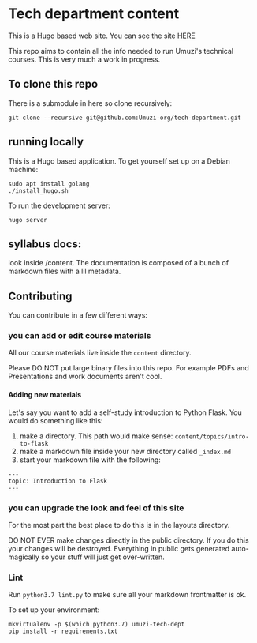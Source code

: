 # Tech department content

This is a Hugo based web site. You can see the site [HERE](https://umuzi-org.github.io/tech-department/syllabus)

This repo aims to contain all the info needed to run Umuzi's technical courses. This is very much a work in progress.

## To clone this repo

There is a submodule in here so clone recursively:

```
git clone --recursive git@github.com:Umuzi-org/tech-department.git
```

## running locally

This is a Hugo based application. To get yourself set up on a Debian machine:

```
sudo apt install golang
./install_hugo.sh
```

To run the development server:

```
hugo server
```

## syllabus docs:

look inside /content. The documentation is composed of a bunch of markdown files with a lil metadata.

## Contributing

You can contribute in a few different ways:

### you can add or edit course materials

All our course materials live inside the `content` directory.

Please DO NOT put large binary files into this repo. For example PDFs and Presentations and work documents aren't cool.

#### Adding new materials

Let's say you want to add a self-study introduction to Python Flask. You would do something like this:

1. make a directory. This path would make sense: `content/topics/intro-to-flask`
2. make a markdown file inside your new directory called `_index.md`
3. start your markdown file with the following:

```
---
topic: Introduction to Flask
---
```

### you can upgrade the look and feel of this site

For the most part the best place to do this is in the layouts directory.

DO NOT EVER make changes directly in the public directory. If you do this your changes will be destroyed. Everything in public gets generated auto-magically so your stuff will just get over-written.

### Lint

Run `python3.7 lint.py` to make sure all your markdown frontmatter is ok.

To set up your environment:

```
mkvirtualenv -p $(which python3.7) umuzi-tech-dept
pip install -r requirements.txt
```
